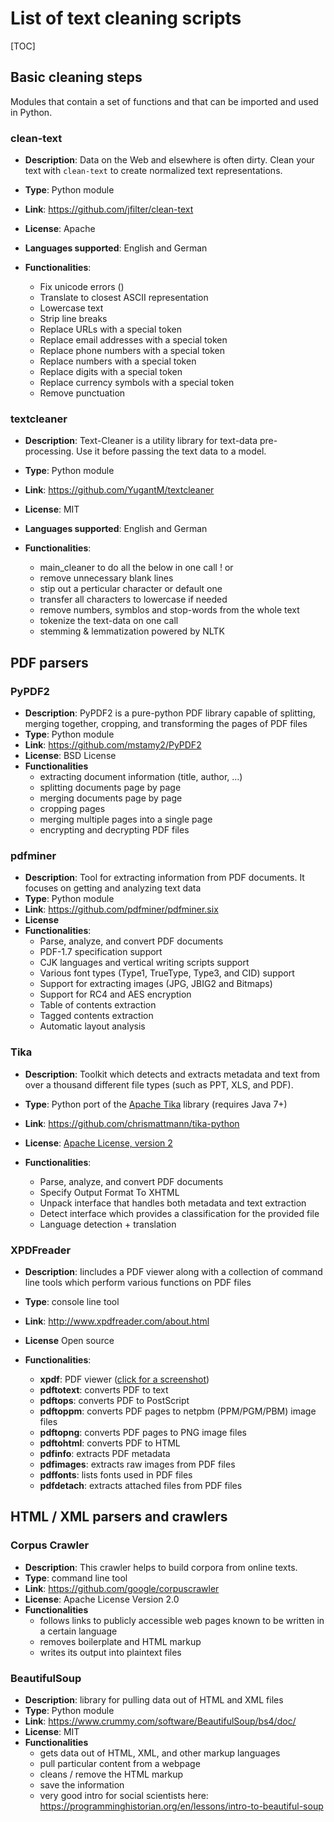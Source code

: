 # List of text cleaning scripts



[TOC]

## Basic cleaning steps

Modules that contain a set of functions and that can be imported and used in Python.



### clean-text

* **Description**: Data on the Web and elsewhere is often dirty. Clean your text with `clean-text` to create normalized text representations. 
* **Type**: Python module

* **Link**: https://github.com/jfilter/clean-text
* **License**: Apache
* **Languages supported**: English and German
* **Functionalities**:
  * Fix unicode errors ()
  * Translate to closest ASCII representation
  * Lowercase text
  * Strip line breaks
  * Replace URLs with a special token
  * Replace email addresses with a special token
  * Replace phone numbers with a special token
  * Replace numbers with a special token
  * Replace digits with a special token
  * Replace currency symbols with a special token
  * Remove punctuation



### textcleaner

* **Description**: Text-Cleaner is a utility library for text-data pre-processing. Use it before passing the text data to a model.
* **Type**: Python module

* **Link**: https://github.com/YugantM/textcleaner
* **License**: MIT
* **Languages supported**: English and German
* **Functionalities**:
  * main_cleaner to do all the below in one call ! or
  * remove unnecessary blank lines
  * stip out a perticular character or default one
  * transfer all characters to lowercase if needed
  * remove numbers, symblos and stop-words from the whole text
  * tokenize the text-data on one call
  * stemming & lemmatization powered by NLTK



## PDF parsers



### PyPDF2

* **Description**: PyPDF2 is a pure-python PDF library capable of splitting, merging together, cropping, and transforming the pages of PDF files
* **Type**: Python module
* **Link**: https://github.com/mstamy2/PyPDF2
* **License**: BSD License
* **Functionalities**
  * extracting document information (title, author, …)
  * splitting documents page by page
  * merging documents page by page
  * cropping pages
  * merging multiple pages into a single page
  * encrypting and decrypting PDF files



### pdfminer

* **Description**: Tool for extracting information from PDF documents. It focuses on getting and analyzing text data
* **Type**: Python module
* **Link**: https://github.com/pdfminer/pdfminer.six
* **License**
* **Functionalities**:
  * Parse, analyze, and convert PDF documents
  * PDF-1.7 specification support
  * CJK languages and vertical writing scripts support
  * Various font types (Type1, TrueType, Type3, and CID) support
  * Support for extracting images (JPG, JBIG2 and Bitmaps)
  * Support for RC4 and AES encryption
  * Table of contents extraction
  * Tagged contents extraction
  * Automatic layout analysis



### Tika 

* **Description**: Toolkit which detects and extracts metadata and text from over a thousand different file types (such as PPT, XLS, and PDF).
* **Type**: Python port of the [Apache Tika](http://tika.apache.org/) library (requires Java 7+)
* **Link**: https://github.com/chrismattmann/tika-python
* **License**: [Apache License, version 2](http://www.apache.org/licenses/LICENSE-2.0)

* **Functionalities**: 
  * Parse, analyze, and convert PDF documents
  * Specify Output Format To XHTML
  * Unpack interface that handles both metadata and text extraction
  * Detect interface which provides a classification for the provided file
  * Language detection + translation



### XPDFreader

* **Description**:  Iincludes a PDF viewer along with a collection of command line tools which perform various functions on PDF files
* **Type**: console line tool
* **Link**: http://www.xpdfreader.com/about.html

* **License** Open source
* **Functionalities**:
  * **xpdf**: PDF viewer ([click for a screenshot](http://www.xpdfreader.com/img/screenshot.png))
  * **pdftotext**: converts PDF to text
  * **pdftops**: converts PDF to PostScript
  * **pdftoppm**: converts PDF pages to netpbm (PPM/PGM/PBM) image files
  * **pdftopng**: converts PDF pages to PNG image files
  * **pdftohtml**: converts PDF to HTML
  * **pdfinfo**: extracts PDF metadata
  * **pdfimages**: extracts raw images from PDF files
  * **pdffonts**: lists fonts used in PDF files
  * **pdfdetach**: extracts attached files from PDF files



## HTML / XML parsers and crawlers



### Corpus Crawler

* **Description**: This crawler helps to build corpora from online texts.
* **Type**: command line tool
* **Link**: https://github.com/google/corpuscrawler
* **License**: Apache License Version 2.0 
* **Functionalities**
  * follows links to publicly accessible web pages known to be written in a certain language
  * removes boilerplate and HTML markup
  * writes its output into plaintext files



### BeautifulSoup

* **Description**: library for pulling data out of HTML and XML files
* **Type**: Python module
* **Link**: https://www.crummy.com/software/BeautifulSoup/bs4/doc/
* **License**: MIT
* **Functionalities**
  * gets data out of HTML, XML, and other markup languages
  * pull particular content from a webpage
  * cleans / remove the HTML markup
  * save the information
  * very good intro for social scientists here: https://programminghistorian.org/en/lessons/intro-to-beautiful-soup
